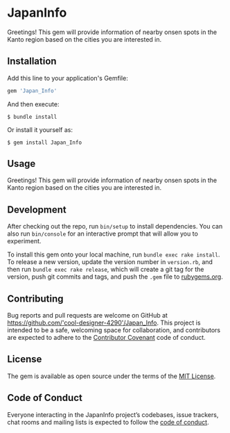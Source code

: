 # JapanInfo

Greetings! This gem will provide information of nearby onsen spots in the Kanto region based on the cities you are interested in.

## Installation

Add this line to your application's Gemfile:

```ruby
gem 'Japan_Info'
```

And then execute:

    $ bundle install

Or install it yourself as:

    $ gem install Japan_Info

## Usage

Greetings! This gem will provide information of nearby onsen spots in the Kanto region based on the cities you are interested in.

## Development

After checking out the repo, run `bin/setup` to install dependencies. You can also run `bin/console` for an interactive prompt that will allow you to experiment.

To install this gem onto your local machine, run `bundle exec rake install`. To release a new version, update the version number in `version.rb`, and then run `bundle exec rake release`, which will create a git tag for the version, push git commits and tags, and push the `.gem` file to [rubygems.org](https://rubygems.org).

## Contributing

Bug reports and pull requests are welcome on GitHub at https://github.com/'cool-designer-4290'/Japan_Info. This project is intended to be a safe, welcoming space for collaboration, and contributors are expected to adhere to the [Contributor Covenant](http://contributor-covenant.org) code of conduct.

## License

The gem is available as open source under the terms of the [MIT License](https://opensource.org/licenses/MIT).

## Code of Conduct

Everyone interacting in the JapanInfo project’s codebases, issue trackers, chat rooms and mailing lists is expected to follow the [code of conduct](https://github.com/'cool-designer-4290'/Japan_Info/blob/master/CODE_OF_CONDUCT.md).
